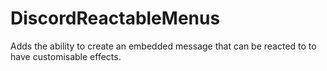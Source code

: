 # DiscordReactableMenus
Adds the ability to create an embedded message that can be reacted to to have customisable effects.
